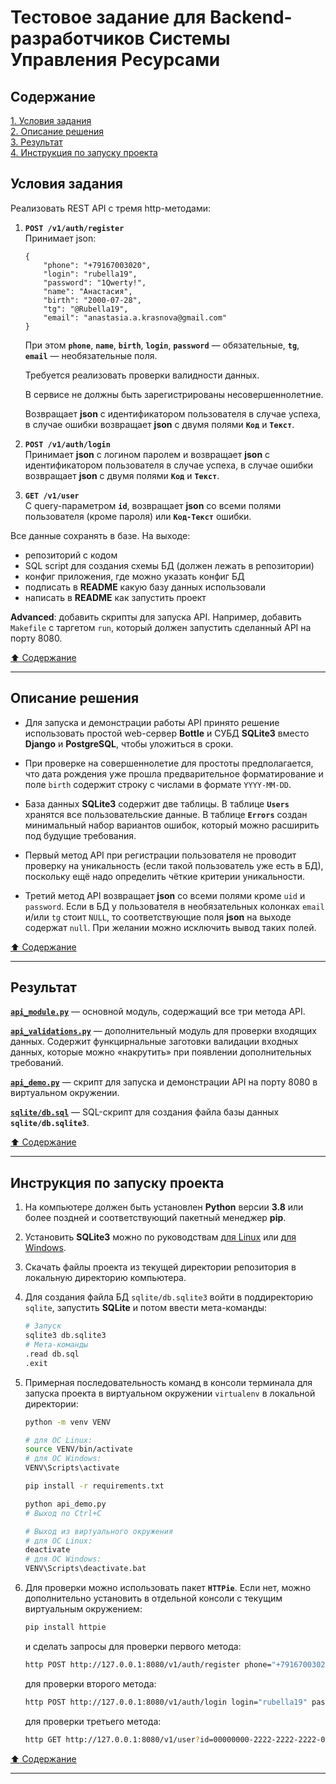 # Тестовое задание  для Backend-разработчиков Системы Управления Ресурсами #

## Содержание ##

[1. Условия задания](#условия-задания)    
[2. Описание решения](#описание-решения)    
[3. Результат](#результат)    
[4. Инструкция по запуску проекта](#инструкция-по-запуску-проекта)    

## Условия задания ##

Реализовать REST API с тремя http-методами:

1. **`POST /v1/auth/register`**    
    Принимает json:

    ```text
    {
        "phone": "+79167003020",
        "login": "rubella19",
        "password": "1Qwerty!",
        "name": "Анастасия",
        "birth": "2000-07-28",
        "tg": "@Rubella19",
        "email": "anastasia.a.krasnova@gmail.com"
    }
    ```

    При этом **`phone`**, **`name`**, **`birth`**, **`login`**,
    **`password`**&nbsp;&mdash; обязательные, **`tg`**, **`email`**&nbsp;&mdash;
    необязательные поля.

    Требуется реализовать проверки валидности данных.

    В сервисе не должны быть зарегистрированы несовершеннолетние.

    Возвращает **json** с идентификатором пользователя в случае успеха, в случае
    ошибки возвращает **json** с двумя полями **`Код`** и **`Текст`**.

2. **`POST /v1/auth/login`**    
    Принимает **json** с логином паролем и возвращает **json** с идентификатором
    пользователя в случае успеха, в случае ошибки возвращает **json** с двумя
    полями **`Код`** и **`Текст`**.

3. **`GET /v1/user`**    
    С query-параметром **`id`**, возвращает **json** со всеми полями
    пользователя (кроме пароля) или **`Код-Текст`** ошибки.

Все данные сохранять в базе.
На выходе:

- репозиторий с кодом
- SQL script для создания схемы БД (должен лежать в репозитории)
- конфиг приложения, где можно указать конфиг БД
- подписать в **README** какую базу данных использовали
- написать в **README** как запустить проект

**Advanced**: добавить скрипты для запуска API. Например, добавить `Makefile` с
таргетом `run`, который должен запустить сделанный API на порту 8080.

[:arrow_up: Содержание](#содержание)

----

## Описание решения ##

- Для запуска и демонстрации работы API принято решение использовать простой
web-сервер **Bottle** и СУБД **SQLite3** вместо **Django** и **PostgreSQL**,
чтобы уложиться в сроки.

- При проверке на совершеннолетие для простоты предполагается, что дата рождения
уже прошла предварительное форматирование и поле `birth` содержит строку с
числами в формате `YYYY-MM-DD`.

- База данных **SQLite3** содержит две таблицы. В таблице **`Users`** хранятся
все пользовательские данные. В таблице **`Errors`** создан минимальный набор
вариантов ошибок, который можно расширить под будущие требования.

- Первый метод API при регистрации пользователя не проводит проверку на
уникальность (если такой пользователь уже есть в БД), поскольку ещё надо
определить чёткие критерии уникальности.

- Третий метод API возвращает **json** со всеми полями кроме `uid` и `password`.
Если в БД у пользователя в необязательных колонках `email` и/или `tg` стоит
`NULL`, то соответствующие поля **json** на выходе содержат `null`. При желании
можно исключить вывод таких полей.

[:arrow_up: Содержание](#содержание)

----

## Результат ##

[**`api_module.py`**](api_module.py)&nbsp;&mdash; основной модуль, содержащий
все три метода API.

[**`api_validations.py`**](api_validations.py)&nbsp;&mdash; дополнительный
модуль для проверки входящих данных. Содержит функцирнальные заготовки
валидации входных данных, которые можно &laquo;накрутить&raquo; при появлении
дополнительных требований.

[**`api_demo.py`**](api_demo.py)&nbsp;&mdash; скрипт для запуска и демонстрации
API на порту 8080 в виртуальном окружении.

[**`sqlite/db.sql`**](sqlite/db.sql)&nbsp;&mdash; SQL-скрипт для создания файла
базы данных **`sqlite/db.sqlite3`**.

[:arrow_up: Содержание](#содержание)

----

## Инструкция по запуску проекта ##

1. На компьютере должен быть установлен **Python** версии **3.8** или более
поздней и соответствующий пакетный менеджер **pip**.
2. Установить **SQLite3** можно по руководствам
[для Linux](https://linoxide.com/install-use-sqlite-linux) или
[для Windows](https://www.sqlitetutorial.net/download-install-sqlite/).
3. Скачать файлы проекта из текущей директории репозитория в локальную
директорию компьютера.
4. Для создания файла БД `sqlite/db.sqlite3` войти в поддиректорию `sqlite`,
запустить **SQLite** и потом ввести мета-команды:

    ```bash
    # Запуск
    sqlite3 db.sqlite3
    # Мета-команды
    .read db.sql
    .exit
    ```

5. Примерная последовательность команд в консоли терминала для запуска проекта
в виртуальном окружении `virtualenv` в локальной директории:

    ```bash
    python -m venv VENV

    # для ОС Linux:
    source VENV/bin/activate
    # для ОС Windows:
    VENV\Scripts\activate

    pip install -r requirements.txt

    python api_demo.py
    # Выход по Ctrl+C

    # Выход из виртуального окружения
    # для ОС Linux:
    deactivate
    # для ОС Windows:
    VENV\Scripts\deactivate.bat
    ```

6. Для проверки можно использовать пакет **`HTTPie`**. Если нет, можно дополнительно
установить в отдельной консоли с текущим виртуальным окружением:

    ```bash
    pip install httpie
    ```

    и сделать запросы для проверки первого метода:

    ```bash
    http POST http://127.0.0.1:8080/v1/auth/register phone="+79167003020" login="rubella19" password="1Qwerty!" name="Анастасия" birth="2000-07-28" tg="\@Rubella19" email="anastasia.a.krasnova@gmail.com"
    ```

    для проверки второго метода:

    ```bash
    http POST http://127.0.0.1:8080/v1/auth/login login="rubella19" password="1Qwerty!"
    ```

    для проверки третьего метода:

    ```bash
    http GET http://127.0.0.1:8080/v1/user?id=00000000-2222-2222-2222-000000000000
    ```

[:arrow_up: Содержание](#содержание)

----
